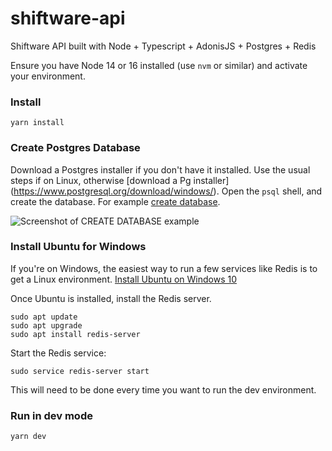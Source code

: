 # shiftware-api
Shiftware API built with Node + Typescript + AdonisJS + Postgres + Redis

Ensure you have Node 14 or 16 installed (use `nvm` or similar) and activate your environment.

### Install
`yarn install`

### Create Postgres Database
Download a Postgres installer if you don't have it installed.  Use the usual steps if on Linux, otherwise [download a Pg installer] (https://www.postgresql.org/download/windows/). Open the `psql` shell, and create the database. For example [create database](https://www.guru99.com/postgresql-create-database.html).

![Screenshot of CREATE DATABASE example](https://cdn.guru99.com/images/1/092818_0513_PostgreSQLC3.png "Create database example")

### Install Ubuntu for Windows
If you're on Windows, the easiest way to run a few services like Redis is to get a Linux environment. [Install Ubuntu on Windows 10](https://ubuntu.com/tutorials/ubuntu-on-windows#1-overview)

Once Ubuntu is installed, install the Redis server.

```
sudo apt update
sudo apt upgrade
sudo apt install redis-server
```

Start the Redis service:

`sudo service redis-server start`

This will need to be done every time you want to run the dev environment.

### Run in dev mode
`yarn dev`
